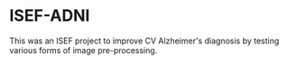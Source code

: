 # ISEF-ADNI

This was an ISEF project to improve CV Alzheimer's diagnosis by testing various forms of image pre-processing.
